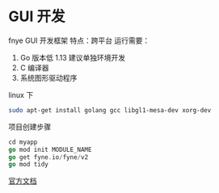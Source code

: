 # GUI 开发

fnye GUI 开发框架
特点：跨平台
运行需要：
1. Go 版本低 1.13 建议单独环境开发
2. C 编译器 
3. 系统图形驱动程序

linux 下
```bash
sudo apt-get install golang gcc libgl1-mesa-dev xorg-dev
```

项目创建步骤
```go
cd myapp
go mod init MODULE_NAME
go get fyne.io/fyne/v2
go mod tidy
```
[官方文档](https://go-circle.cn/fyne-press/v1.0/1-getting-started/introduction.html)
